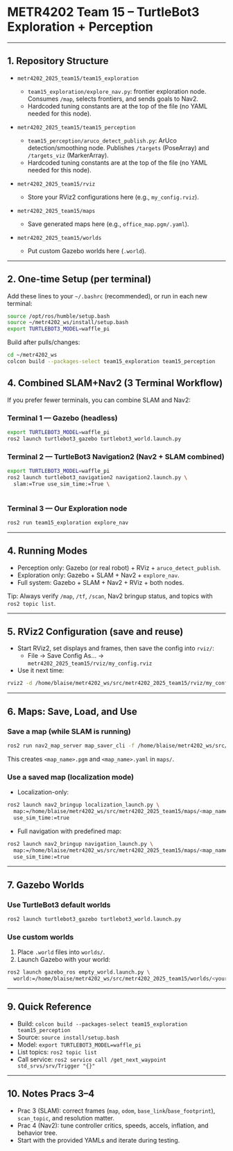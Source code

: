 

# METR4202 Team 15 – TurtleBot3 Exploration + Perception



-----

## 1. Repository Structure

- `metr4202_2025_team15/team15_exploration`
  - `team15_exploration/explore_nav.py`: frontier exploration node. Consumes `/map`, selects frontiers, and sends goals to Nav2.
  - Hardcoded tuning constants are at the top of the file (no YAML needed for this node).

- `metr4202_2025_team15/team15_perception`
  - `team15_perception/aruco_detect_publish.py`: ArUco detection/smoothing node. Publishes `/targets` (PoseArray) and `/targets_viz` (MarkerArray).
  - Hardcoded tuning constants are at the top of the file (no YAML needed for this node).


- `metr4202_2025_team15/rviz`
  - Store your RViz2 configurations here (e.g., `my_config.rviz`).

- `metr4202_2025_team15/maps`
  - Save generated maps here (e.g., `office_map.pgm/.yaml`).

- `metr4202_2025_team15/worlds`
  - Put custom Gazebo worlds here (`.world`).

-----

## 2. One-time Setup (per terminal)

Add these lines to your `~/.bashrc` (recommended), or run in each new terminal:

```bash
source /opt/ros/humble/setup.bash
source ~/metr4202_ws/install/setup.bash
export TURTLEBOT3_MODEL=waffle_pi
```

Build after pulls/changes:
```bash
cd ~/metr4202_ws
colcon build --packages-select team15_exploration team15_perception
```


## 4.  Combined SLAM+Nav2 (3 Terminal Workflow)

If you prefer fewer terminals, you can combine SLAM and Nav2:

### Terminal 1 — Gazebo (headless)
```bash
export TURTLEBOT3_MODEL=waffle_pi
ros2 launch turtlebot3_gazebo turtlebot3_world.launch.py
```

### Terminal 2 — TurtleBot3 Navigation2 (Nav2 + SLAM combined)
```bash
export TURTLEBOT3_MODEL=waffle_pi
ros2 launch turtlebot3_navigation2 navigation2.launch.py \
  slam:=True use_sim_time:=True \
  
```

### Terminal 3 — Our Exploration node
```bash
ros2 run team15_exploration explore_nav
```

-----

## 4. Running Modes

- Perception only: Gazebo (or real robot) + RViz + `aruco_detect_publish`.
- Exploration only: Gazebo + SLAM + Nav2 + `explore_nav`.
- Full system: Gazebo + SLAM + Nav2 + RViz + both nodes.

Tip: Always verify `/map`, `/tf`, `/scan`, Nav2 bringup status, and topics with `ros2 topic list`.

-----

## 5. RViz2 Configuration (save and reuse)

- Start RViz2, set displays and frames, then save the config into `rviz/`:
  - File -> Save Config As… -> `metr4202_2025_team15/rviz/my_config.rviz`
- Use it next time:
```bash
rviz2 -d /home/blaise/metr4202_ws/src/metr4202_2025_team15/rviz/my_config.rviz
```

-----

## 6. Maps: Save, Load, and Use

### Save a map (while SLAM is running)
```bash
ros2 run nav2_map_server map_saver_cli -f /home/blaise/metr4202_ws/src/metr4202_2025_team15/maps/<map_name>
```
This creates `<map_name>.pgm` and `<map_name>.yaml` in `maps/`.

### Use a saved map (localization mode)
- Localization-only:
```bash
ros2 launch nav2_bringup localization_launch.py \
  map:=/home/blaise/metr4202_ws/src/metr4202_2025_team15/maps/<map_name>.yaml \
  use_sim_time:=true
```
- Full navigation with predefined map:
```bash
ros2 launch nav2_bringup navigation_launch.py \
  map:=/home/blaise/metr4202_ws/src/metr4202_2025_team15/maps/<map_name>.yaml \
  use_sim_time:=true
```

-----

## 7. Gazebo Worlds

### Use TurtleBot3 default worlds
```bash
ros2 launch turtlebot3_gazebo turtlebot3_world.launch.py
```

### Use custom worlds
1) Place `.world` files into `worlds/`.
2) Launch Gazebo with your world:
```bash
ros2 launch gazebo_ros empty_world.launch.py \
  world:=/home/blaise/metr4202_ws/src/metr4202_2025_team15/worlds/<your_world>.world
```


-----

## 9. Quick Reference

- Build: `colcon build --packages-select team15_exploration team15_perception`
- Source: `source install/setup.bash`
- Model: `export TURTLEBOT3_MODEL=waffle_pi`
- List topics: `ros2 topic list`
- Call service: `ros2 service call /get_next_waypoint std_srvs/srv/Trigger "{}"`

-----

## 10. Notes  Pracs 3–4

- Prac 3 (SLAM): correct frames (`map`, `odom`, `base_link`/`base_footprint`), `scan_topic`, and resolution matter.
- Prac 4 (Nav2): tune controller critics, speeds, accels, inflation, and behavior tree.
- Start with the provided YAMLs and iterate during testing.
